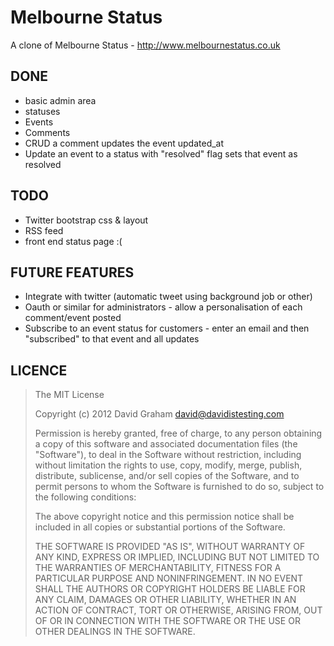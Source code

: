 # Melbourne Status

A clone of Melbourne Status - http://www.melbournestatus.co.uk

## DONE

* basic admin area
* statuses
* Events
* Comments 
* CRUD a comment updates the event updated_at
* Update an event to a status with "resolved" flag sets that event as resolved


## TODO

* Twitter bootstrap css & layout
* RSS feed
* front end status page :(



## FUTURE FEATURES

* Integrate with twitter (automatic tweet using background job or other)
* Oauth or similar for administrators - allow a personalisation of each comment/event posted
* Subscribe to an event status for customers - enter an email and then "subscribed" to that event and all updates



## LICENCE

> The MIT License
> 
> Copyright (c) 2012 David Graham <david@davidistesting.com>
> 
> Permission is hereby granted, free of charge, to any person obtaining a copy of this software and associated documentation files (the "Software"), to deal in the Software without restriction, including without limitation the rights to use, copy, modify, merge, publish, distribute, sublicense, and/or sell copies of the Software, and to permit persons to whom the Software is furnished to do so, subject to the following conditions:
> 
> The above copyright notice and this permission notice shall be included in all copies or substantial portions of the Software.
> 
> THE SOFTWARE IS PROVIDED "AS IS", WITHOUT WARRANTY OF ANY KIND, EXPRESS OR IMPLIED, INCLUDING BUT NOT LIMITED TO THE WARRANTIES OF MERCHANTABILITY, FITNESS FOR A PARTICULAR PURPOSE AND NONINFRINGEMENT. IN NO EVENT SHALL THE AUTHORS OR COPYRIGHT HOLDERS BE LIABLE FOR ANY CLAIM, DAMAGES OR OTHER LIABILITY, WHETHER IN AN ACTION OF CONTRACT, TORT OR OTHERWISE, ARISING FROM, OUT OF OR IN CONNECTION WITH THE SOFTWARE OR THE USE OR OTHER DEALINGS IN THE SOFTWARE.

